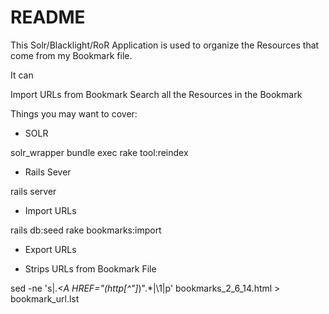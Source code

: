 # README

This Solr/Blacklight/RoR Application is used to organize the Resources that come from my Bookmark file.

It can

Import URLs from Bookmark
Search all the Resources in the Bookmark

Things you may want to cover:

* SOLR

solr_wrapper
bundle exec rake tool:reindex 

* Rails Sever

rails server

* Import URLs

rails db:seed
rake bookmarks:import

* Export URLs

* Strips URLs from Bookmark File

sed -ne 's|.*\<A HREF="\(http[^"]*\)".*|\1|p' bookmarks_2_6_14.html > bookmark_url.lst

